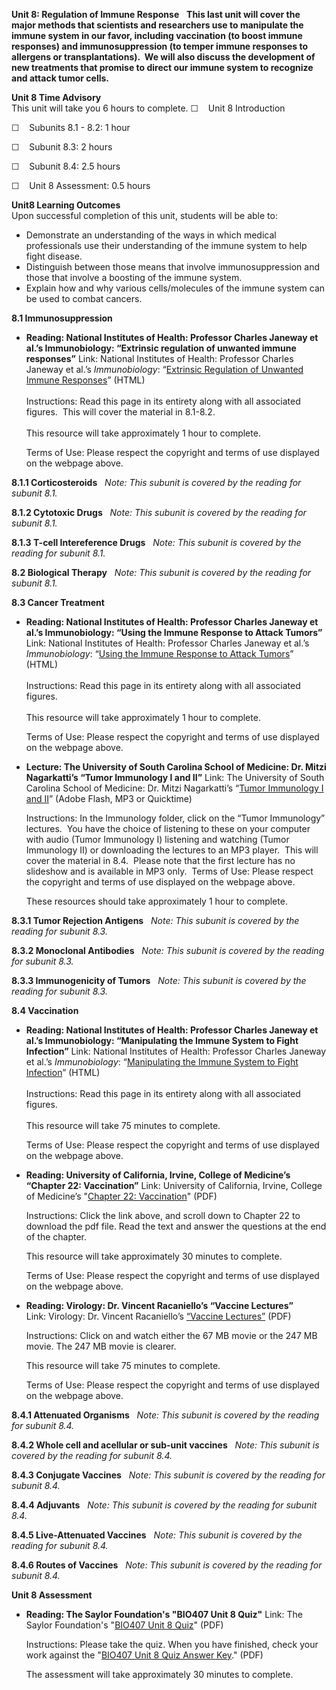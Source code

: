 **Unit 8: Regulation of Immune Response** <span id="8"></span> 
**This last unit will cover the major methods that scientists and
researchers use to manipulate the immune system in our favor, including
vaccination (to boost immune responses) and immunosuppression (to temper
immune responses to allergens or transplantations).  We will also
discuss the development of new treatments that promise to direct our
immune system to recognize and attack tumor cells.**

**Unit 8 Time Advisory**  
This unit will take you 6 hours to complete.
☐    Unit 8 Introduction

☐    Subunits 8.1 - 8.2: 1 hour

☐    Subunit 8.3: 2 hours

☐    Subunit 8.4: 2.5 hours

☐    Unit 8 Assessment: 0.5 hours

**Unit8 Learning Outcomes**  
Upon successful completion of this unit, students will be able to:

-   Demonstrate an understanding of the ways in which medical
    professionals use their understanding of the immune system to help
    fight disease.
-   Distinguish between those means that involve immunosuppression and
    those that involve a boosting of the immune system.
-   Explain how and why various cells/molecules of the immune system can
    be used to combat cancers.

**8.1 Immunosuppression** <span id="8.1"></span> 
-   **Reading: National Institutes of Health: Professor Charles Janeway
    et al.’s Immunobiology: “Extrinsic regulation of unwanted immune
    responses”**
    Link: National Institutes of Health: Professor Charles Janeway et
    al.’s *Immunobiology*: “[Extrinsic Regulation of Unwanted Immune
    Responses](http://www.ncbi.nlm.nih.gov/bookshelf/br.fcgi?book=imm&part=A2163)”
    (HTML)  
        
     Instructions: Read this page in its entirety along with all
    associated figures.  This will cover the material in 8.1-8.2.  
        
     This resource will take approximately 1 hour to complete.  
      
     Terms of Use: Please respect the copyright and terms of use
    displayed on the webpage above.

**8.1.1 Corticosteroids** <span id="8.1.1"></span> 
*Note: This subunit is covered by the reading for subunit 8.1.*

**8.1.2 Cytotoxic Drugs** <span id="8.1.2"></span> 
*Note: This subunit is covered by the reading for subunit 8.1.*

**8.1.3 T-cell Intereference Drugs** <span id="8.1.3"></span> 
*Note: This subunit is covered by the reading for subunit 8.1.*

**8.2 Biological Therapy** <span id="8.2"></span> 
*Note: This subunit is covered by the reading for subunit 8.1.*

**8.3 Cancer Treatment** <span id="8.3"></span> 
-   **Reading: National Institutes of Health: Professor Charles Janeway
    et al.’s Immunobiology: “Using the Immune Response to Attack
    Tumors”**
    Link: National Institutes of Health: Professor Charles Janeway et
    al.’s *Immunobiology*: “[Using the Immune Response to Attack
    Tumors](http://www.ncbi.nlm.nih.gov/bookshelf/br.fcgi?book=imm&part=A2184)”
    (HTML)  
        
     Instructions: Read this page in its entirety along with all
    associated figures.   
        
     This resource will take approximately 1 hour to complete.  
      
     Terms of Use: Please respect the copyright and terms of use
    displayed on the webpage above.

-   **Lecture: The University of South Carolina School of Medicine: Dr.
    Mitzi Nagarkatti’s “Tumor Immunology I and II”**
    Link: The University of South Carolina School of Medicine: Dr. Mitzi
    Nagarkatti’s “[Tumor Immunology I and
    II](http://media.med.sc.edu/microbiology2009/)” (Adobe Flash, MP3 or
    Quicktime)    
      
     Instructions: In the Immunology folder, click on the “Tumor
    Immunology” lectures.  You have the choice of listening to these on
    your computer with audio (Tumor Immunology I) listening and watching
    (Tumor Immunology II) or downloading the lectures to an MP3 player. 
    This will cover the material in 8.4.  Please note that the first
    lecture has no slideshow and is available in MP3 only.  Terms of
    Use: Please respect the copyright and terms of use displayed on the
    webpage above.  
      
     These resources should take approximately 1 hour to complete.

**8.3.1 Tumor Rejection Antigens** <span id="8.3.1"></span> 
*Note: This subunit is covered by the reading for subunit 8.3.*

**8.3.2 Monoclonal Antibodies** <span id="8.3.2"></span> 
*Note: This subunit is covered by the reading for subunit 8.3.*

**8.3.3 Immunogenicity of Tumors** <span id="8.3.3"></span> 
*Note: This subunit is covered by the reading for subunit 8.3.*

**8.4 Vaccination** <span id="8.4"></span> 
-   **Reading: National Institutes of Health: Professor Charles Janeway
    et al.’s Immunobiology: “Manipulating the Immune System to Fight
    Infection”**
    Link: National Institutes of Health: Professor Charles Janeway et
    al.’s *Immunobiology*: “[Manipulating the Immune System to Fight
    Infection](http://www.ncbi.nlm.nih.gov/bookshelf/br.fcgi?book=imm&part=A2202)”
    (HTML)  
        
     Instructions: Read this page in its entirety along with all
    associated figures.  
        
     This resource will take 75 minutes to complete.  
      
     Terms of Use: Please respect the copyright and terms of use
    displayed on the webpage above.

-   **Reading: University of California, Irvine, College of Medicine’s
    “Chapter 22: Vaccination”**
    Link: University of California, Irvine, College of Medicine’s
    "[Chapter 22:
    Vaccination](http://jeeves.mmg.uci.edu/immunology/CoreNotes/CoreNotes.htm)" (PDF)  
      
     Instructions: Click the link above, and scroll down to Chapter 22
    to download the pdf file. Read the text and answer the questions at
    the end of the chapter.  
      
     This resource will take approximately 30 minutes to complete.  
      
     Terms of Use: Please respect the copyright and terms of use
    displayed on the webpage above.

-   **Reading: Virology: Dr. Vincent Racaniello’s “Vaccine Lectures”**
    Link: Virology: Dr. Vincent Racaniello’s [“Vaccine
    Lectures”](http://www.virology.ws/2009/12/02/vaccines-lecture/) (PDF)  
      
     Instructions: Click on and watch either the 67 MB movie or the 247
    MB movie. The 247 MB movie is clearer.   
      
     This resource will take 75 minutes to complete.   
      
     Terms of Use: Please respect the copyright and terms of use
    displayed on the webpage above. 

**8.4.1 Attenuated Organisms** <span id="8.4.1"></span> 
*Note: This subunit is covered by the reading for subunit 8.4.*

**8.4.2 Whole cell and acellular or sub-unit vaccines** <span
id="8.4.2"></span> 
*Note: This subunit is covered by the reading for subunit 8.4.*

**8.4.3 Conjugate Vaccines** <span id="8.4.3"></span> 
*Note: This subunit is covered by the reading for subunit 8.4.*

**8.4.4 Adjuvants** <span id="8.4.4"></span> 
*Note: This subunit is covered by the reading for subunit 8.4.*

**8.4.5 Live-Attenuated Vaccines** <span id="8.4.5"></span> 
*Note: This subunit is covered by the reading for subunit 8.4.*

**8.4.6 Routes of Vaccines** <span id="8.4.6"></span> 
*Note: This subunit is covered by the reading for subunit 8.4.*

**Unit 8 Assessment** <span id="8.5"></span> 
-   **Reading: The Saylor Foundation's "BIO407 Unit 8 Quiz"**
    Link: The Saylor Foundation's "[BIO407 Unit 8
    Quiz](https://resources.saylor.org/wwwresources/archived/site/wp-content/uploads/2012/11/BIO407-Unit-8-Quiz-FINAL.pdf)"
    (PDF)  
      
     Instructions: Please take the quiz. When you have finished, check
    your work against the "[BIO407 Unit 8 Quiz Answer
    Key](https://resources.saylor.org/wwwresources/archived/site/wp-content/uploads/2012/11/BIO407-Unit-8-Quiz-Answer-Key-FINAL.pdf)."
    (PDF)  
      
     The assessment will take approximately 30 minutes to complete.   
      


